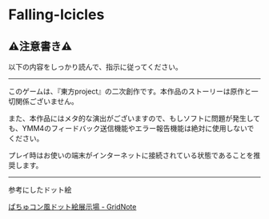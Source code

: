 # Falling-Icicles

## ⚠注意書き⚠
以下の内容をしっかり読んで、指示に従ってください。

---
このゲームは、『東方project』の二次創作です。本作品のストーリーは原作と一切関係ございません。

また、本作品にはメタ的な演出がございますので、もしソフトに問題が発生しても、YMM4のフィードバック送信機能やエラー報告機能は絶対に使用しないでください。

プレイ時はお使いの端末がインターネットに接続されている状態であることを推奨します。

---
参考にしたドット絵

[ぱちゅコン風ドット絵展示場 - GridNote](https://gridnote.blog.fc2.com/blog-entry-2.html)
